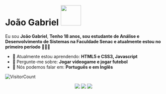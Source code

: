 # João Gabriel <img src="https://media3.giphy.com/media/tgWX6N4nHQjNC/giphy.gif?cid=6c09b9528htwbv8f4s89k6emfiz5u1zap8w22se7arfexrt7&ep=v1_gifs_search&rid=giphy.gif&ct=g" width="65px">

Eu sou <strong>João Gabriel</strong>, <strong>Tenho 18 anos, sou estudante de Análise e Desenvolvimento de Sistemas na Faculdade Senac e atualmente estou no primeiro período</strong> 👨🏻‍💻 

- 🚀 Atualmente estou aprendendo: <strong>HTML5 e CSS3, Javascript</strong> 
- 💬 Pergunte-me sobre: <strong>Jogar videogame e jogar futebol</strong>
- 📣 Nós podemos falar em: <strong>Português e em Inglês</strong>

![VisitorCount](https://profile-counter.glitch.me/{jgpns10}/count.svg)
<div align="center">

  <a href="mailto:jgpns10@gmail.com" alt="Gmail" target = "_blank">
    <img src="https://img.shields.io/badge/-Gmail-FF0000?style=flat-square&labelColor=FF0000&logo=gmail&logoColor=white&link=LINK-DO-SEU-EMAIL"/></a>

  <a href="#" alt="Linkedin">
    <img src="https://img.shields.io/badge/-Linkedin-0e76a8?style=flat-square&logo=Linkedin&logoColor=white&link=LINK-DO-SEU-LINKEDIN" /></a>

  <a href="https://www.instagram.com/joaoggabriel__/" alt="Instagram" target= "_blank">
    <img src="https://img.shields.io/badge/-Instagram-DF0174?style=flat-square&labelColor=DF0174&logo=instagram&logoColor=white&link=LINK-DO-SEU-INSTAGRAM"/></a>

</div>


